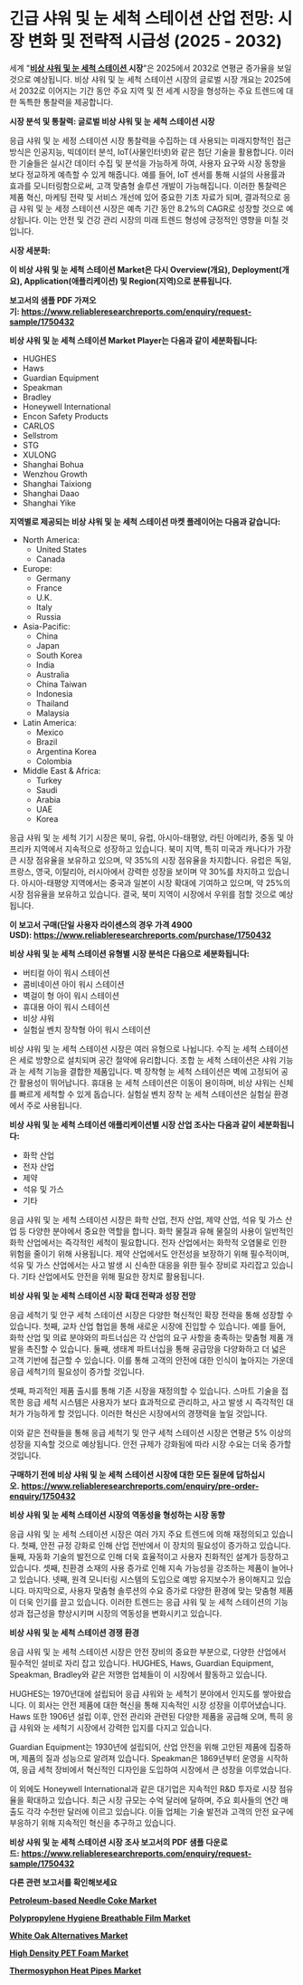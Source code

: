 <p><h1>긴급 샤워 및 눈 세척 스테이션 산업 전망: 시장 변화 및 전략적 시급성 (2025 - 2032)</h1></p><p>세계 "<strong><a href="https://www.reliableresearchreports.com/emergency-shower-and-eye-wash-station-r1750432?utm_campaign=106&utm_medium=8&utm_source=Github&utm_content=ia&utm_term=03022025&utm_id=emergency-shower-and-eye-wash-station">비상 샤워 및 눈 세척 스테이션&nbsp;</a></strong><strong>시장</strong>"은 2025에서 2032로 연평균 증가율을 보일 것으로 예상됩니다. 비상 샤워 및 눈 세척 스테이션 시장의 글로벌 시장 개요는 2025에서 2032로 이어지는 기간 동안 주요 지역 및 전 세계 시장을 형성하는 주요 트렌드에 대한 독특한 통찰력을 제공합니다.</p>
<p><strong>시장 분석 및 통찰력: 글로벌 비상 샤워 및 눈 세척 스테이션 시장</strong></p>
<p><p>응급 샤워 및 눈 세정 스테이션 시장 통찰력을 수집하는 데 사용되는 미래지향적인 접근 방식은 인공지능, 빅데이터 분석, IoT(사물인터넷)와 같은 첨단 기술을 활용합니다. 이러한 기술들은 실시간 데이터 수집 및 분석을 가능하게 하여, 사용자 요구와 시장 동향을 보다 정교하게 예측할 수 있게 해줍니다. 예를 들어, IoT 센서를 통해 시설의 사용률과 효과를 모니터링함으로써, 고객 맞춤형 솔루션 개발이 가능해집니다. 이러한 통찰력은 제품 혁신, 마케팅 전략 및 서비스 개선에 있어 중요한 기초 자료가 되며, 결과적으로 응급 샤워 및 눈 세정 스테이션 시장은 예측 기간 동안 8.2%의 CAGR로 성장할 것으로 예상됩니다. 이는 안전 및 건강 관리 시장의 미래 트렌드 형성에 긍정적인 영향을 미칠 것입니다.</p><a href="%7CAUTHORITHY_DOMAIN_URL%7C?utm_campaign=106&utm_medium=8&utm_source=Github&utm_content=ia&utm_term=03022025&utm_id=emergency-shower-and-eye-wash-station"></a></p>
<p><strong>시장 세분화:</strong></p>
<p><strong>이 비상 샤워 및 눈 세척 스테이션 Market은 다시 Overview(개요), Deployment(개요), Application(애플리케이션) 및 Region(지역)으로 분류됩니다.</strong></p>
<p><strong>보고서의 샘플 PDF 가져오기:&nbsp;<a href="https://www.reliableresearchreports.com/enquiry/request-sample/1750432?utm_campaign=106&utm_medium=8&utm_source=Github&utm_content=ia&utm_term=03022025&utm_id=emergency-shower-and-eye-wash-station">https://www.reliableresearchreports.com/enquiry/request-sample/1750432</a></strong><strong></strong></p>
<p><strong>비상 샤워 및 눈 세척 스테이션 Market Player는 다음과 같이 세분화됩니다:</strong></p>
<p><ul><li>HUGHES</li><li>Haws</li><li>Guardian Equipment</li><li>Speakman</li><li>Bradley</li><li>Honeywell International</li><li>Encon Safety Products</li><li>CARLOS</li><li>Sellstrom</li><li>STG</li><li>XULONG</li><li>Shanghai Bohua</li><li>Wenzhou Growth</li><li>Shanghai Taixiong</li><li>Shanghai Daao</li><li>Shanghai Yike</li></ul></p>
<p><strong>지역별로 제공되는 비상 샤워 및 눈 세척 스테이션 마켓 플레이어는 다음과 같습니다:</strong></p>
<p><ul>
    <li>
        North America:
        <ul>
            <li>United States</li>
            <li>Canada</li>
        </ul>
    </li>
    <li>
        Europe:
        <ul>
            <li>Germany</li>
            <li>France</li>
            <li>U.K.</li>
            <li>Italy</li>
            <li>Russia</li>
        </ul>
    </li>
    <li>
        Asia-Pacific:
        <ul>
            <li>China</li>
            <li>Japan</li>
            <li>South Korea</li>
            <li>India</li>
            <li>Australia</li>
            <li>China Taiwan</li>
            <li>Indonesia</li>
            <li>Thailand</li>
            <li>Malaysia</li>
        </ul>
    </li>
    <li>
        Latin America:
        <ul>
            <li>Mexico</li>
            <li>Brazil</li>
            <li>Argentina Korea</li>
            <li>Colombia</li>
        </ul>
    </li>
    <li>
        Middle East & Africa:
        <ul>
            <li>Turkey</li>
            <li>Saudi</li>
            <li>Arabia</li>
            <li>UAE</li>
            <li>Korea</li>
        </ul>
    </li>
    </ul></p>
<p><p>응급 샤워 및 눈 세척 기기 시장은 북미, 유럽, 아시아-태평양, 라틴 아메리카, 중동 및 아프리카 지역에서 지속적으로 성장하고 있습니다. 북미 지역, 특히 미국과 캐나다가 가장 큰 시장 점유율을 보유하고 있으며, 약 35%의 시장 점유율을 차지합니다. 유럽은 독일, 프랑스, 영국, 이탈리아, 러시아에서 강력한 성장을 보이며 약 30%를 차지하고 있습니다. 아시아-태평양 지역에서는 중국과 일본이 시장 확대에 기여하고 있으며, 약 25%의 시장 점유율을 보유하고 있습니다. 결국, 북미 지역이 시장에서 우위를 점할 것으로 예상됩니다.</p></p>
<p><strong>이 보고서 구매(단일 사용자 라이센스의 경우 가격 4900 USD):&nbsp;<a href="https://www.reliableresearchreports.com/purchase/1750432?utm_campaign=106&utm_medium=8&utm_source=Github&utm_content=ia&utm_term=03022025&utm_id=emergency-shower-and-eye-wash-station">https://www.reliableresearchreports.com/purchase/1750432</a></strong></p>
<p><strong>비상 샤워 및 눈 세척 스테이션 유형별 시장 분석은 다음으로 세분화됩니다:</strong></p>
<p><ul><li>버티컬 아이 워시 스테이션</li><li>콤비네이션 아이 워시 스테이션</li><li>벽걸이 형 아이 워시 스테이션</li><li>휴대용 아이 워시 스테이션</li><li>비상 샤워</li><li>실험실 벤치 장착형 아이 워시 스테이션</li></ul></p>
<p><p>비상 샤워 및 눈 세척 스테이션 시장은 여러 유형으로 나뉩니다. 수직 눈 세척 스테이션은 세로 방향으로 설치되며 공간 절약에 유리합니다. 조합 눈 세척 스테이션은 샤워 기능과 눈 세척 기능을 결합한 제품입니다. 벽 장착형 눈 세척 스테이션은 벽에 고정되어 공간 활용성이 뛰어납니다. 휴대용 눈 세척 스테이션은 이동이 용이하며, 비상 샤워는 신체를 빠르게 세척할 수 있게 돕습니다. 실험실 벤치 장착 눈 세척 스테이션은 실험실 환경에서 주로 사용됩니다.</p></p>
<p><strong>비상 샤워 및 눈 세척 스테이션 애플리케이션별 시장 산업 조사는 다음과 같이 세분화됩니다:</strong></p>
<p><ul><li>화학 산업</li><li>전자 산업</li><li>제약</li><li>석유 및 가스</li><li>기타</li></ul></p>
<p><p>응급 샤워 및 눈 세척 스테이션 시장은 화학 산업, 전자 산업, 제약 산업, 석유 및 가스 산업 등 다양한 분야에서 중요한 역할을 합니다. 화학 물질과 유해 물질의 사용이 일반적인 화학 산업에서는 즉각적인 세척이 필요합니다. 전자 산업에서는 화학적 오염물로 인한 위험을 줄이기 위해 사용됩니다. 제약 산업에서도 안전성을 보장하기 위해 필수적이며, 석유 및 가스 산업에서는 사고 발생 시 신속한 대응을 위한 필수 장비로 자리잡고 있습니다. 기타 산업에서도 안전을 위해 필요한 장치로 활용됩니다.</p></p>
<p><strong>비상 샤워 및 눈 세척 스테이션 시장 확대 전략과 성장 전망</strong></p>
<p><p>응급 세척기 및 안구 세척 스테이션 시장은 다양한 혁신적인 확장 전략을 통해 성장할 수 있습니다. 첫째, 교차 산업 협업을 통해 새로운 시장에 진입할 수 있습니다. 예를 들어, 화학 산업 및 의료 분야와의 파트너십은 각 산업의 요구 사항을 충족하는 맞춤형 제품 개발을 촉진할 수 있습니다. 둘째, 생태계 파트너십을 통해 공급망을 다양화하고 더 넓은 고객 기반에 접근할 수 있습니다. 이를 통해 고객의 안전에 대한 인식이 높아지는 가운데 응급 세척기의 필요성이 증가할 것입니다.</p><p>셋째, 파괴적인 제품 출시를 통해 기존 시장을 재정의할 수 있습니다. 스마트 기술을 접목한 응급 세척 시스템은 사용자가 보다 효과적으로 관리하고, 사고 발생 시 즉각적인 대처가 가능하게 할 것입니다. 이러한 혁신은 시장에서의 경쟁력을 높일 것입니다. </p><p>이와 같은 전략들을 통해 응급 세척기 및 안구 세척 스테이션 시장은 연평균 5% 이상의 성장을 지속할 것으로 예상됩니다. 안전 규제가 강화됨에 따라 시장 수요는 더욱 증가할 것입니다.</p></p>
<p><strong>구매하기 전에 비상 샤워 및 눈 세척 스테이션 시장에 대한 모든 질문에 답하십시오.&nbsp;<a href="https://www.reliableresearchreports.com/enquiry/pre-order-enquiry/1750432?utm_campaign=106&utm_medium=8&utm_source=Github&utm_content=ia&utm_term=03022025&utm_id=emergency-shower-and-eye-wash-station">https://www.reliableresearchreports.com/enquiry/pre-order-enquiry/1750432</a></strong><strong></strong></p>
<p><strong>비상 샤워 및 눈 세척 스테이션 시장의 역동성을 형성하는 시장 동향</strong></p>
<p><p>응급 샤워 및 눈 세척 스테이션 시장은 여러 가지 주요 트렌드에 의해 재정의되고 있습니다. 첫째, 안전 규정 강화로 인해 산업 전반에서 이 장치의 필요성이 증가하고 있습니다. 둘째, 자동화 기술의 발전으로 인해 더욱 효율적이고 사용자 친화적인 설계가 등장하고 있습니다. 셋째, 친환경 소재의 사용 증가로 인해 지속 가능성을 강조하는 제품이 늘어나고 있습니다. 넷째, 원격 모니터링 시스템의 도입으로 예방 유지보수가 용이해지고 있습니다. 마지막으로, 사용자 맞춤형 솔루션의 수요 증가로 다양한 환경에 맞는 맞춤형 제품이 더욱 인기를 끌고 있습니다. 이러한 트렌드는 응급 샤워 및 눈 세척 스테이션의 기능성과 접근성을 향상시키며 시장의 역동성을 변화시키고 있습니다.</p></p>
<p><strong>비상 샤워 및 눈 세척 스테이션 경쟁 환경</strong></p>
<p><p>응급 샤워 및 눈 세척 스테이션 시장은 안전 장비의 중요한 부분으로, 다양한 산업에서 필수적인 설비로 자리 잡고 있습니다. HUGHES, Haws, Guardian Equipment, Speakman, Bradley와 같은 저명한 업체들이 이 시장에서 활동하고 있습니다.</p><p>HUGHES는 1970년대에 설립되어 응급 샤워와 눈 세척기 분야에서 인지도를 쌓아왔습니다. 이 회사는 안전 제품에 대한 혁신을 통해 지속적인 시장 성장을 이루어냈습니다. Haws 또한 1906년 설립 이후, 안전 관리와 관련된 다양한 제품을 공급해 오며, 특히 응급 샤워와 눈 세척기 시장에서 강력한 입지를 다지고 있습니다.</p><p>Guardian Equipment는 1930년에 설립되어, 산업 안전을 위해 고안된 제품에 집중하며, 제품의 질과 성능으로 알려져 있습니다. Speakman은 1869년부터 운영을 시작하여, 응급 세척 장비에서 혁신적인 디자인을 도입하여 시장에서 큰 성장을 이루었습니다.</p><p>이 외에도 Honeywell International과 같은 대기업은 지속적인 R&D 투자로 시장 점유율을 확대하고 있습니다. 최근 시장 규모는 수억 달러에 달하며, 주요 회사들의 연간 매출도 각각 수천만 달러에 이르고 있습니다. 이들 업체는 기술 발전과 고객의 안전 요구에 부응하기 위해 지속적인 혁신을 추구하고 있습니다.</p></p>
<p><strong>비상 샤워 및 눈 세척 스테이션 시장 조사 보고서의 PDF 샘플 다운로드:&nbsp;<a href="https://www.reliableresearchreports.com/enquiry/request-sample/1750432?utm_campaign=106&utm_medium=8&utm_source=Github&utm_content=ia&utm_term=03022025&utm_id=emergency-shower-and-eye-wash-station">https://www.reliableresearchreports.com/enquiry/request-sample/1750432</a></strong></p>
<p><strong></strong></p>
<p><strong></strong></p>
<p><strong></strong></p>
<p><strong></strong></p>
<p><strong>다른 관련 보고서를 확인해보세요</strong></p>
<p><strong><p><a href="https://github.com/stephaniwo144/Market-Research-Report-List-1/blob/main/petroleum-based-needle-coke-market.md?utm_campaign=106&utm_medium=8&utm_source=Github&utm_content=ia&utm_term=03022025&utm_id=emergency-shower-and-eye-wash-station">Petroleum-based Needle Coke Market</a></p><p><a href="https://github.com/ahamdyzabira4/Market-Research-Report-List-1/blob/main/polypropylene-hygiene-breathable-film-market.md?utm_campaign=106&utm_medium=8&utm_source=Github&utm_content=ia&utm_term=03022025&utm_id=emergency-shower-and-eye-wash-station">Polypropylene Hygiene Breathable Film Market</a></p><p><a href="https://github.com/klaassenmackenzie6/Market-Research-Report-List-1/blob/main/white-oak-alternatives-market.md?utm_campaign=106&utm_medium=8&utm_source=Github&utm_content=ia&utm_term=03022025&utm_id=emergency-shower-and-eye-wash-station">White Oak Alternatives Market</a></p><p><a href="https://github.com/lvaill871987/Market-Research-Report-List-1/blob/main/high-density-pet-foam-market.md?utm_campaign=106&utm_medium=8&utm_source=Github&utm_content=ia&utm_term=03022025&utm_id=emergency-shower-and-eye-wash-station">High Density PET Foam Market</a></p><p><a href="https://github.com/tanekacalderon743/Market-Research-Report-List-1/blob/main/thermosyphon-heat-pipes-market.md?utm_campaign=106&utm_medium=8&utm_source=Github&utm_content=ia&utm_term=03022025&utm_id=emergency-shower-and-eye-wash-station">Thermosyphon Heat Pipes Market</a></p></strong></p>